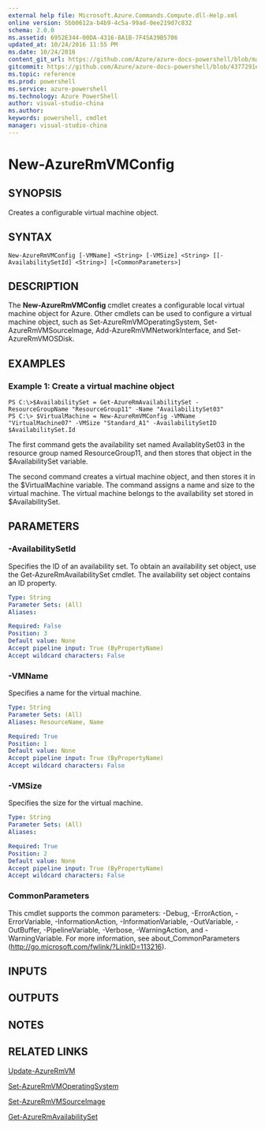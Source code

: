 ```yaml
---
external help file: Microsoft.Azure.Commands.Compute.dll-Help.xml
online version: 5bb0612a-b4b9-4c5a-99ad-0ee219d7c832
schema: 2.0.0
ms.assetid: 6952E344-00DA-4316-8A1B-7F45A39B5706
updated_at: 10/24/2016 11:55 PM
ms.date: 10/24/2016
content_git_url: https://github.com/Azure/azure-docs-powershell/blob/master/azureps-cmdlets-docs/ResourceManager/AzureRM.Compute/v2.2.0/New-AzureRmVMConfig.md
gitcommit: https://github.com/Azure/azure-docs-powershell/blob/4377291ee360e58e2c1c5d644155daf6a0279055/azureps-cmdlets-docs/ResourceManager/AzureRM.Compute/v2.2.0/New-AzureRmVMConfig.md
ms.topic: reference
ms.prod: powershell
ms.service: azure-powershell
ms.technology: Azure PowerShell
author: visual-studio-china
ms.author: 
keywords: powershell, cmdlet
manager: visual-studio-china
---
```


# New-AzureRmVMConfig

## SYNOPSIS
Creates a configurable virtual machine object.

## SYNTAX

```
New-AzureRmVMConfig [-VMName] <String> [-VMSize] <String> [[-AvailabilitySetId] <String>] [<CommonParameters>]
```

## DESCRIPTION
The **New-AzureRmVMConfig** cmdlet creates a configurable local virtual machine object for Azure.
Other cmdlets can be used to configure a virtual machine object, such as Set-AzureRmVMOperatingSystem, Set-AzureRmVMSourceImage, Add-AzureRmVMNetworkInterface, and Set-AzureRmVMOSDisk.

## EXAMPLES

### Example 1: Create a virtual machine object
```
PS C:\>$AvailabilitySet = Get-AzureRmAvailabilitySet -ResourceGroupName "ResourceGroup11" -Name "AvailabilitySet03"
PS C:\> $VirtualMachine = New-AzureRmVMConfig -VMName "VirtualMachine07" -VMSize "Standard_A1" -AvailabilitySetID $AvailabilitySet.Id
```

The first command gets the availability set named AvailablitySet03 in the resource group named ResourceGroup11, and then stores that object in the $AvailabilitySet variable.

The second command creates a virtual machine object, and then stores it in the $VirtualMachine variable.
The command assigns a name and size to the virtual machine.
The virtual machine belongs to the availability set stored in $AvailabilitySet.

## PARAMETERS

### -AvailabilitySetId
Specifies the ID of an availability set.
To obtain an availability set object, use the Get-AzureRmAvailabilitySet cmdlet.
The availability set object contains an ID property.

```yaml
Type: String
Parameter Sets: (All)
Aliases: 

Required: False
Position: 3
Default value: None
Accept pipeline input: True (ByPropertyName)
Accept wildcard characters: False
```

### -VMName
Specifies a name for the virtual machine.

```yaml
Type: String
Parameter Sets: (All)
Aliases: ResourceName, Name

Required: True
Position: 1
Default value: None
Accept pipeline input: True (ByPropertyName)
Accept wildcard characters: False
```

### -VMSize
Specifies the size for the virtual machine.

```yaml
Type: String
Parameter Sets: (All)
Aliases: 

Required: True
Position: 2
Default value: None
Accept pipeline input: True (ByPropertyName)
Accept wildcard characters: False
```

### CommonParameters
This cmdlet supports the common parameters: -Debug, -ErrorAction, -ErrorVariable, -InformationAction, -InformationVariable, -OutVariable, -OutBuffer, -PipelineVariable, -Verbose, -WarningAction, and -WarningVariable. For more information, see about_CommonParameters (http://go.microsoft.com/fwlink/?LinkID=113216).

## INPUTS

## OUTPUTS

## NOTES

## RELATED LINKS

[Update-AzureRmVM](./Update-AzureRmVM.md)

[Set-AzureRmVMOperatingSystem](./Set-AzureRmVMOperatingSystem.md)

[Set-AzureRmVMSourceImage](./Set-AzureRmVMSourceImage.md)

[Get-AzureRmAvailabilitySet](./Get-AzureRmAvailabilitySet.md)


